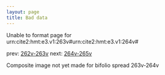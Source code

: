 ```yaml
---
layout: page
title: Bad data
---
```


Unable to format page for urn:cite2:hmt:e3.v1:263v#urn:cite2:hmt:e3.v1:264v#

prev: [262v-263v](../262v-263v/) next: [264v-265v](../264v-265v/)

Composite image not yet made for bifolio spread 263v-264v

